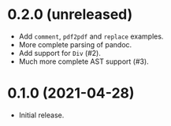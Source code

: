 0.2.0 (unreleased)
=====

- Add `comment`, `pdf2pdf` and `replace` examples.
- More complete parsing of pandoc.
- Add support for `Div` (#2).
- Much more complete AST support (#3).

0.1.0 (2021-04-28)
=====

- Initial release.
